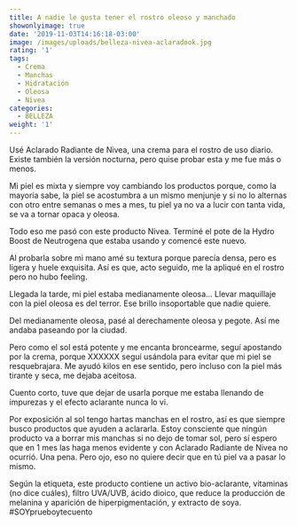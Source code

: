 ```yaml
---
title: A nadie le gusta tener el rostro oleoso y manchado
showonlyimage: true
date: '2019-11-03T14:16:18-03:00'
image: /images/uploads/belleza-nivea-aclaradook.jpg
rating: '1'
tags:
  - Crema
  - Manchas
  - Hidratación
  - Oleosa
  - Nivea
categories:
  - BELLEZA
weight: '1'
---
```

Usé Aclarado Radiante de Nivea, una crema para el rostro de uso diario. Existe también la versión nocturna, pero quise probar esta y me fue más o menos.

<!--more-->

Mi piel es mixta y siempre voy cambiando los productos porque, como la mayoría sabe, la piel se acostumbra a un mismo menjunje y si no lo alternas con otro entre semanas o mes a mes, tu piel ya no va a lucir con tanta vida, se va a tornar opaca y oleosa.

Todo eso me pasó con este producto Nivea. Terminé el pote de la Hydro Boost de Neutrogena que estaba usando y comencé este nuevo.

Al probarla sobre mi mano amé su textura porque parecía densa, pero es ligera y huele exquisita. Así es que, acto seguido, me la apliqué en el rostro pero no hubo feeling.

Llegada la tarde, mi piel estaba medianamente oleosa… Llevar maquillaje con la piel oleosa es del terror. Ese brillo insoportable que nadie quiere.

Del medianamente oleosa, pasé al derechamente oleosa y pegote. Así me andaba paseando por la ciudad.

Pero como el sol está potente y me encanta broncearme, seguí apostando por la crema, porque  XXXXXX seguí usándola para evitar que mi piel se resquebrajara. Me ayudó kilos en ese sentido, pero incluso con la piel más tirante y seca, me dejaba aceitosa.

Cuento corto, tuve que dejar de usarla porque me estaba llenando de impurezas y el efecto aclarante nunca lo vi. 

Por exposición al sol tengo hartas manchas en el rostro, así es que siempre busco productos que ayuden a aclararla. Estoy consciente que ningún producto va a borrar mis manchas si no dejo de tomar sol, pero sí espero que en 1 mes las haga menos evidente y con Aclarado Radiante de Nivea no ocurrió. Una pena. Pero ojo, eso no quiere decir que en tú piel va a pasar lo mismo.

Según la etiqueta, este producto contiene un activo bio-aclarante, vitaminas (no dice cuáles), filtro UVA/UVB, ácido dioico, que reduce la producción de melanina y aparición de hiperpigmentación, y extracto de soya. #SOYprueboytecuento
